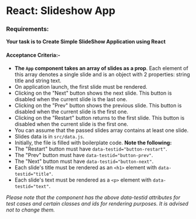 # React: Slideshow App

### Requirements: 

**Your task is to Create Simple SlideShow Application using React**

#### Acceptance Criteria:-
- **The ```App``` component takes an array of slides as a prop**. Each element of this array denotes a single slide and is an object with 2 properties: string title and string text.
- On application launch, the first slide must be rendered.
- Clicking on the "Next" button shows the next slide. This button is disabled when the current slide is the last one.
- Clicking on the "Prev" button shows the previous slide. This button is disabled when the current slide is the first one.
- Clicking on the "Restart" button returns to the first slide. This button is disabled when the current slide is the first one.
- You can assume that the passed slides array contains at least one slide.
- Slides data is in ```src/data.js```.
- Initially, the file is filled with boilerplate code. 
**Note the following:**
- The "Restart" button must have ```data-testid="button-restart"```.
- The "Prev" button must have ```data-testid="button-prev"```.
- The "Next" button must have ```data-testid="button-next"```.
- Each slide's title must be rendered as an ```<h1>``` element with ```data-testid="title"```.
- Each slide's text must be rendered as a ```<p>``` element with ```data-testid="text"```.
  
*Please note that the component has the above data-testid attributes for test cases and certain classes and ids for rendering purposes. It is advised not to change them.*
